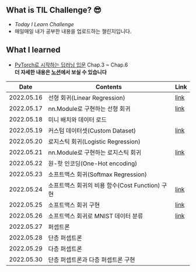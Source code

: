## What is TIL Challenge? :sunglasses:
* _Today I Learn Challenge_  
* 매일매일 내가 공부한 내용을 업로드하는 챌린지입니다. 

## What I learned
* [PyTorch로 시작하는 딥러닝 입문](https://wikidocs.net/52846) Chap.3 ~ Chap.6  
**더 자세한 내용은 [노션](https://sunset-night-4e1.notion.site/PyTorch-7ada529df1c24a6cb5f206281dc8cabc)에서 보실 수 있습니다**



|Date|Contents|Link|
|------|---|---|
|2022.05.16|선형 회귀(Linear Regression)|[link](https://github.com/YeoJins/TILChallenge/blob/main/20220516.ipynb)|
|2022.05.17|nn.Module로 구현하는 선형 회귀|[link](https://github.com/YeoJins/TILChallenge/blob/main/20220517.ipynb)|
|2022.05.18|미니 배치와 데이터 로드||
|2022.05.19|커스텀 데이터셋(Custom Dataset)|[link](https://github.com/YeoJins/TILChallenge/blob/main/20220519.ipynb)|
|2022.05.20|로지스틱 회귀(Logistic Regression)||
|2022.05.21|nn.Module로 구현하는 로지스틱 회귀|[link](https://github.com/YeoJins/TILChallenge/blob/main/20220521.ipynb)|
|2022.05.22|원-핫 인코딩(One-Hot encoding)||
|2022.05.23|소프트맥스 회귀(Softmax Regression)||
|2022.05.24|소프트맥스 회귀의 비용 함수(Cost Function) 구현|[link](https://github.com/YeoJins/TILChallenge/blob/main/20220527.ipynb)|
|2022.05.25|소프트맥스 회귀 구현|[link](https://github.com/YeoJins/TILChallenge/blob/main/20220528.ipynb)|
|2022.05.26|소프트맥스 회귀로 MNIST 데이터 분류|[link](https://github.com/YeoJins/TILChallenge/blob/main/20220531.ipynb)|
|2022.05.27| 퍼셉트론||
|2022.05.28|단층 퍼셉트론||
|2022.05.29|다층 퍼셉트론||
|2022.05.30|단층 퍼셉트론과 다층 퍼셉트론 구현||









